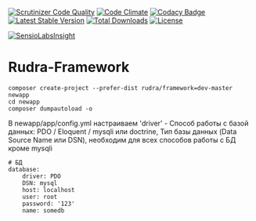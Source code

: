 [![Scrutinizer Code Quality](https://scrutinizer-ci.com/g/Jagepard/Rudra-Framework/badges/quality-score.png?b=master)](https://scrutinizer-ci.com/g/Jagepard/Rudra-Framework/?branch=master)
[![Code Climate](https://codeclimate.com/github/Jagepard/Rudra-Framework/badges/gpa.svg)](https://codeclimate.com/github/Jagepard/Rudra-Framework)
[![Codacy Badge](https://api.codacy.com/project/badge/Grade/5c72a592d6914a8abc2ac91b3212062d)](https://www.codacy.com/app/Jagepard/Rudra-Framework?utm_source=github.com&amp;utm_medium=referral&amp;utm_content=Jagepard/Rudra-Framework&amp;utm_campaign=Badge_Grade)
[![Latest Stable Version](https://poser.pugx.org/rudra/framework/v/stable)](https://packagist.org/packages/rudra/framework)
[![Total Downloads](https://poser.pugx.org/rudra/framework/downloads)](https://packagist.org/packages/rudra/framework)
[![License](https://poser.pugx.org/rudra/framework/license)](https://packagist.org/packages/rudra/framework)

[![SensioLabsInsight](https://insight.sensiolabs.com/projects/3af6d532-ddb3-43b2-803c-3acac133488e/big.png)](https://insight.sensiolabs.com/projects/3af6d532-ddb3-43b2-803c-3acac133488e)
# Rudra-Framework

    composer create-project --prefer-dist rudra/framework=dev-master newapp
    cd newapp
    composer dumpautoload -o

В newapp/app/config.yml настраиваем
'driver' - Способ работы с базой данных:
 PDO / Eloquent / mysqli или doctrine,
 Тип базы данных (Data Source Name или DSN), необходим
 для всех способов работы с БД кроме mysqli
 
    # БД
    database:
        driver: PDO
        DSN: mysql
        host: localhost
        user: root
        password: '123'
        name: somedb
